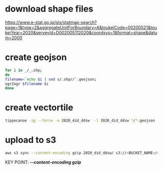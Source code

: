 # download shape files

https://www.e-stat.go.jp/gis/statmap-search?page=1&type=2&aggregateUnitForBoundary=A&toukeiCode=00200521&toukeiYear=2020&serveyId=D002005112020&coordsys=1&format=shape&datum=2000

# create geojson

```bash
for i in _/_.shp;
do
filename=`echo $i | sed s/.shp//`.geojson;
ogr2ogr $filename $i
done
```

# create vectortile

```bash
tippecanoe -zg --force -e 2020_did_ddsw  -l 2020_did_ddsw */*.geojson
```

# upload to s3

```bash
aws s3 sync --content-encoding gzip 2020_did_ddsw/ s3://<BUCKET_NAME>/<PATH>/2020_did_ddsw
```

KEY POINT: **_--content-encoding gzip_**
